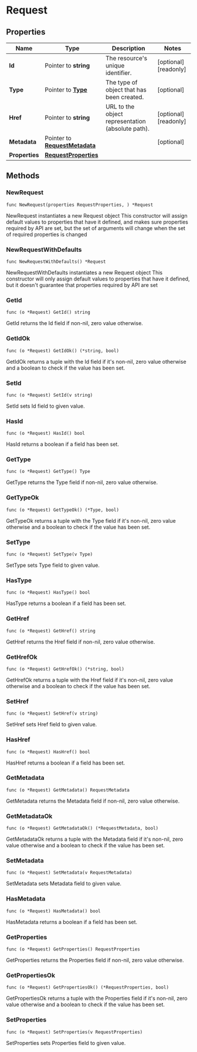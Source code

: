# Request

## Properties

|Name | Type | Description | Notes|
|------------ | ------------- | ------------- | -------------|
|**Id** | Pointer to **string** | The resource&#39;s unique identifier. | [optional] [readonly] |
|**Type** | Pointer to [**Type**](Type.md) | The type of object that has been created. | [optional] |
|**Href** | Pointer to **string** | URL to the object representation (absolute path). | [optional] [readonly] |
|**Metadata** | Pointer to [**RequestMetadata**](RequestMetadata.md) |  | [optional] |
|**Properties** | [**RequestProperties**](RequestProperties.md) |  | |

## Methods

### NewRequest

`func NewRequest(properties RequestProperties, ) *Request`

NewRequest instantiates a new Request object
This constructor will assign default values to properties that have it defined,
and makes sure properties required by API are set, but the set of arguments
will change when the set of required properties is changed

### NewRequestWithDefaults

`func NewRequestWithDefaults() *Request`

NewRequestWithDefaults instantiates a new Request object
This constructor will only assign default values to properties that have it defined,
but it doesn't guarantee that properties required by API are set

### GetId

`func (o *Request) GetId() string`

GetId returns the Id field if non-nil, zero value otherwise.

### GetIdOk

`func (o *Request) GetIdOk() (*string, bool)`

GetIdOk returns a tuple with the Id field if it's non-nil, zero value otherwise
and a boolean to check if the value has been set.

### SetId

`func (o *Request) SetId(v string)`

SetId sets Id field to given value.

### HasId

`func (o *Request) HasId() bool`

HasId returns a boolean if a field has been set.

### GetType

`func (o *Request) GetType() Type`

GetType returns the Type field if non-nil, zero value otherwise.

### GetTypeOk

`func (o *Request) GetTypeOk() (*Type, bool)`

GetTypeOk returns a tuple with the Type field if it's non-nil, zero value otherwise
and a boolean to check if the value has been set.

### SetType

`func (o *Request) SetType(v Type)`

SetType sets Type field to given value.

### HasType

`func (o *Request) HasType() bool`

HasType returns a boolean if a field has been set.

### GetHref

`func (o *Request) GetHref() string`

GetHref returns the Href field if non-nil, zero value otherwise.

### GetHrefOk

`func (o *Request) GetHrefOk() (*string, bool)`

GetHrefOk returns a tuple with the Href field if it's non-nil, zero value otherwise
and a boolean to check if the value has been set.

### SetHref

`func (o *Request) SetHref(v string)`

SetHref sets Href field to given value.

### HasHref

`func (o *Request) HasHref() bool`

HasHref returns a boolean if a field has been set.

### GetMetadata

`func (o *Request) GetMetadata() RequestMetadata`

GetMetadata returns the Metadata field if non-nil, zero value otherwise.

### GetMetadataOk

`func (o *Request) GetMetadataOk() (*RequestMetadata, bool)`

GetMetadataOk returns a tuple with the Metadata field if it's non-nil, zero value otherwise
and a boolean to check if the value has been set.

### SetMetadata

`func (o *Request) SetMetadata(v RequestMetadata)`

SetMetadata sets Metadata field to given value.

### HasMetadata

`func (o *Request) HasMetadata() bool`

HasMetadata returns a boolean if a field has been set.

### GetProperties

`func (o *Request) GetProperties() RequestProperties`

GetProperties returns the Properties field if non-nil, zero value otherwise.

### GetPropertiesOk

`func (o *Request) GetPropertiesOk() (*RequestProperties, bool)`

GetPropertiesOk returns a tuple with the Properties field if it's non-nil, zero value otherwise
and a boolean to check if the value has been set.

### SetProperties

`func (o *Request) SetProperties(v RequestProperties)`

SetProperties sets Properties field to given value.




